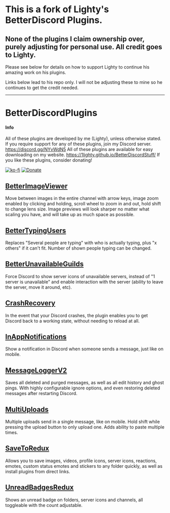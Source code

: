 # This is a fork of Lighty's BetterDiscord Plugins.

## None of the plugins I claim ownership over, purely adjusting for personal use. All credit goes to Lighty.
Please see below for details on how to support Lighty to continue his amazing work on his plugins.

Links below lead to his repo only. I will not be adjusting these to mine so he continues to get the credit needed.

---

# BetterDiscordPlugins
#### Info
All of these plugins are developed by me (Lighty), unless otherwise stated.
If you require support for any of these plugins, join my Discord server.
https://discord.gg/NYvWdN5
All of these plugins are available for easy downloading on my website.
https://1lighty.github.io/BetterDiscordStuff/
If you like these plugins, consider donating!

[![ko-fi](https://www.ko-fi.com/img/githubbutton_sm.svg)](https://ko-fi.com/L3L01A2WY) [![Donate](https://img.shields.io/badge/Donate-PayPal-blue.svg)](https://www.paypal.me/lighty13)
## [BetterImageViewer](https://github.com/1Lighty/BetterDiscordPlugins/tree/master/Plugins/BetterImageViewer "BetterImageViewer")
Move between images in the entire channel with arrow keys, image zoom enabled by clicking and holding, scroll wheel to zoom in and out, hold shift to change lens size. Image previews will look sharper no matter what scaling you have, and will take up as much space as possible.

## [BetterTypingUsers](https://github.com/1Lighty/BetterDiscordPlugins/tree/master/Plugins/BetterTypingUsers "BetterTypingUsers")
Replaces "Several people are typing" with who is actually typing, plus "x others" if it can't fit. Number of shown people typing can be changed.

## [BetterUnavailableGuilds](https://github.com/1Lighty/BetterDiscordPlugins/tree/master/Plugins/BetterUnavailableGuilds "BetterUnavailableGuilds")
Force Discord to show server icons of unavailable servers, instead of "1 server is unavailable" and enable interaction with the server (ability to leave the server, move it around, etc).

##  [CrashRecovery](https://github.com/1Lighty/BetterDiscordPlugins/tree/master/Plugins/CrashRecovery "CrashRecovery")
In the event that your Discord crashes, the plugin enables you to get Discord back to a working state, without needing to reload at all.

##  [InAppNotifications](https://github.com/1Lighty/BetterDiscordPlugins/tree/master/Plugins/InAppNotifications "InAppNotifications")
Show a notification in Discord when someone sends a message, just like on mobile.

##  [MessageLoggerV2](https://github.com/1Lighty/BetterDiscordPlugins/tree/master/Plugins/MessageLoggerV2 "MessageLoggerV2")
Saves all deleted and purged messages, as well as all edit history and ghost pings. With highly configurable ignore options, and even restoring deleted messages after restarting Discord.

##  [MultiUploads](https://github.com/1Lighty/BetterDiscordPlugins/tree/master/Plugins/MultiUploads "MultiUploads")
Multiple uploads send in a single message, like on mobile. Hold shift while pressing the upload button to only upload one. Adds ability to paste multiple times.

## [SaveToRedux](https://github.com/1Lighty/BetterDiscordPlugins/tree/master/Plugins/SaveToRedux "SaveToRedux")
Allows you to save images, videos, profile icons, server icons, reactions, emotes, custom status emotes and stickers to any folder quickly, as well as install plugins from direct links.
## [UnreadBadgesRedux](https://github.com/1Lighty/BetterDiscordPlugins/tree/master/Plugins/UnreadBadgesRedux "UnreadBadgesRedux")
Shows an unread badge on folders, server icons and channels, all toggleable with the count adjustable.
